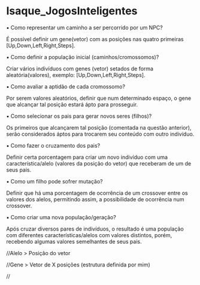 # Isaque_JogosInteligentes

▪ Como representar um caminho a ser percorrido por um NPC?


  É possível definir um gene(vetor) com as posições nas quatro primeiras [Up,Down,Left,Right,Steps].


▪ Como definir a população inicial (caminhos/cromossomos)?


  Criar vários indivíduos com genes (vetor) setados de forma aleatória(valores), exemplo: [Up,Down,Left,Right,Steps].


▪ Como avaliar a aptidão de cada cromossomo?


  Por serem valores aleatórios, definir que num determinado espaço, o gene que alcançar tal posição estará ápto para prosseguir. 


▪ Como selecionar os pais para gerar novos seres (filhos)?


  Os primeiros que alcançarem tal posição (comentada na questão anterior), serão considerados áptos para trocarem seu conteúdo com outro indivíduo.


▪ Como fazer o cruzamento dos pais?


  Definir certa porcentagem para criar um novo indivíduo com uma característica/alelo (valores da posição do vetor) que receberam de um de seus pais.


▪ Como um filho pode sofrer mutação?


  Definir que há uma porcentagem de ocorrência de um crossover entre os valores dos alelos, permitindo assim, a possibilidade de ocorrência num crossover.
  
  
▪ Como criar uma nova população/geração?


  Após cruzar diversos pares de indivíduos, o resultado é uma população com diferentes características/alelos com valores distintos, porém, recebendo algumas valores semelhantes de seus pais.
  
  
  
//Alelo > Posição do vetor


//Gene > Vetor de X posições (estrutura definida por mim)


//
